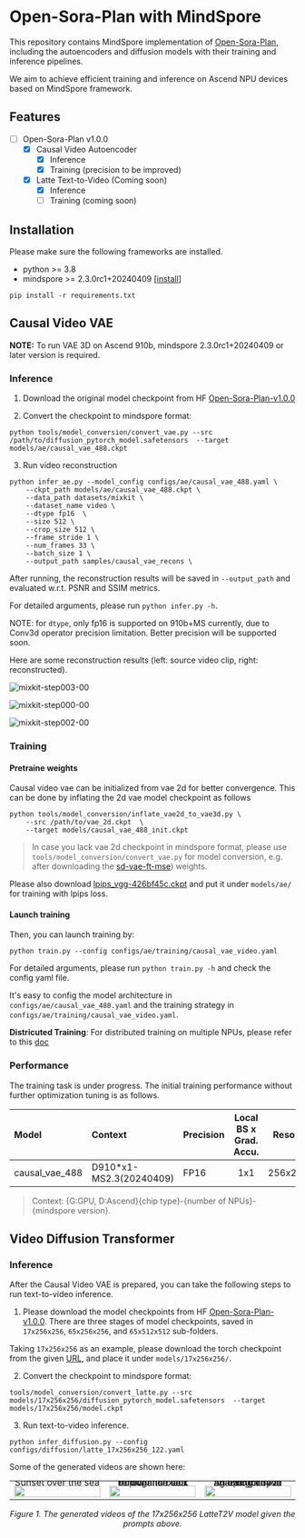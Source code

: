 # Open-Sora-Plan with MindSpore

This repository contains MindSpore implementation of [Open-Sora-Plan](https://github.com/PKU-YuanGroup/Open-Sora-Plan), including the autoencoders and diffusion models with their training and inference pipelines.

We aim to achieve efficient training and inference on Ascend NPU devices based on MindSpore framework.

## Features
- [ ] Open-Sora-Plan v1.0.0
    - [x] Causal Video Autoencoder
        - [x] Inference
        - [x] Training (precision to be improved)
    - [x] Latte Text-to-Video (Coming soon)
        - [x] Inference
        - [ ] Training (coming soon)

## Installation

Please make sure the following frameworks are installed.

- python >= 3.8
- mindspore >= 2.3.0rc1+20240409  [[install](https://www.mindspore.cn/install)]

```
pip install -r requirements.txt
```

## Causal Video VAE

**NOTE:** To run VAE 3D on Ascend 910b, mindspore 2.3.0rc1+20240409 or later version is required.

### Inference

1. Download the original model checkpoint from HF [Open-Sora-Plan-v1.0.0](https://huggingface.co/LanguageBind/Open-Sora-Plan-v1.0.0/tree/main/vae)


2. Convert the checkpoint to mindspore format:

```shell
python tools/model_conversion/convert_vae.py --src /path/to/diffusion_pytorch_model.safetensors  --target models/ae/causal_vae_488.ckpt
```

3. Run video reconstruction

```shell
python infer_ae.py --model_config configs/ae/causal_vae_488.yaml \
    --ckpt_path models/ae/causal_vae_488.ckpt \
    --data_path datasets/mixkit \
    --dataset_name video \
    --dtype fp16  \
    --size 512 \
    --crop_size 512 \
    --frame_stride 1 \
    --num_frames 33 \
    --batch_size 1 \
    --output_path samples/causal_vae_recons \
```

After running, the reconstruction results will be saved in `--output_path` and evaluated w.r.t. PSNR and SSIM metrics.

For detailed arguments, please run `python infer.py -h`.

NOTE: for `dtype`, only fp16 is supported on 910b+MS currently, due to Conv3d operator precision limitation. Better precision will be supported soon.

Here are some reconstruction results (left: source video clip, right: reconstructed).

![mixkit-step003-00](https://github.com/SamitHuang/mindone/assets/8156835/bb04783f-4cc1-4179-8882-940898803a6e)

![mixkit-step000-00](https://github.com/SamitHuang/mindone/assets/8156835/1582f678-55dd-4ba1-9692-4d8961a37658)

![mixkit-step002-00](https://github.com/SamitHuang/mindone/assets/8156835/f1a5e323-f3d9-4bc7-a5d2-7c6044ed52f7)



### Training

#### Pretraine weights

Causal video vae can be initialized from vae 2d for better convergence. This can be done by inflating the 2d vae model checkpoint as follows

```
python tools/model_conversion/inflate_vae2d_to_vae3d.py \
    --src /path/to/vae_2d.ckpt  \
    --target models/causal_vae_488_init.ckpt
```
> In case you lack vae 2d checkpoint in mindspore format, please use `tools/model_conversion/convert_vae.py` for model conversion, e.g. after downloading the [sd-vae-ft-mse](https://huggingface.co/stabilityai/sd-vae-ft-mse/tree/main)) weights.

Please also download [lpips_vgg-426bf45c.ckpt](https://download-mindspore.osinfra.cn/toolkits/mindone/autoencoders/lpips_vgg-426bf45c.ckpt) and put it under `models/ae/` for training with lpips loss.


#### Launch training
Then, you can launch training by:
```
python train.py --config configs/ae/training/causal_vae_video.yaml
```

For detailed arguments, please run `python train.py -h` and check the config yaml file.

It's easy to config the model architecture in `configs/ae/causal_vae_488.yaml` and the training strategy in `configs/ae/training/causal_vae_video.yaml`.


**Districuted Training**: For distributed training on multiple NPUs, please refer to this [doc](../stable_diffusion_v2/README.md#distributed-training)


### Performance

The training task is under progress. The initial training performance without further optimization tuning is as follows.

| Model          |   Context   |  Precision         | Local BS x Grad. Accu.  |   Resolution  |  Train T. (ms/step)  |
|:---------------|:---------------|:--------------|:-----------------------:|:----------:|:------------:|
| causal_vae_488 |    D910\*x1-MS2.3(20240409)       |      FP16   |      1x1    |    256x256x17  |    3280
> Context: {G:GPU, D:Ascend}{chip type}-{number of NPUs}-{mindspore version}.


## Video Diffusion Transformer

### Inference

After the Causal Video VAE is prepared, you can take the following steps to run text-to-video inference.

1. Please download the model checkpoints from HF [Open-Sora-Plan-v1.0.0](https://huggingface.co/LanguageBind/Open-Sora-Plan-v1.0.0/tree/main). There are three stages of model checkpoints, saved in `17x256x256`, `65x256x256`, and `65x512x512` sub-folders.

Taking `17x256x256` as an example, please download the torch checkpoint from the given [URL](https://huggingface.co/LanguageBind/Open-Sora-Plan-v1.0.0/tree/main/17x256x256), and place it under `models/17x256x256/`.

2. Convert the checkpoint to mindspore format:

```shell
tools/model_conversion/convert_latte.py --src models/17x256x256/diffusion_pytorch_model.safetensors  --target models/17x256x256/model.ckpt
```

3. Run text-to-video inference.

```shell
python infer_diffusion.py --config configs/diffusion/latte_17x256x256_122.yaml
```

Some of the generated videos are shown here:
<table class="center">
    <tr style="line-height: 0">
    <td width=33% style="border: none; text-align: center">Sunset over the sea</td>
    <td width=33% style="border: none; text-align: center">Yellow and black tropical fish dart through the sea</td>
    <td width=33% style="border: none; text-align: center">An epic tornado attacking above aglowing city at night</td>
    </tr>
    <tr>
    <td width=33% style="border: none"><img src="https://raw.githubusercontent.com/wtomin/mindone-assets/main/opensora_pku/fp32/0-Sunset%20over%20the%20sea..gif" style="width:100%"></td>
    <td width=33% style="border: none"><img src="https://raw.githubusercontent.com/wtomin/mindone-assets/main/opensora_pku/fp32/0-Yellow%20and%20black%20tropical%20fish%20dart%20through%20the%20sea..gif" style="width:100%"></td>
    <td width=33% style="border: none"><img src="https://raw.githubusercontent.com/wtomin/mindone-assets/main/opensora_pku/fp32/0-An%20epic%20tornado%20attacking%20above%20aglowing%20city%20at%20night..gif" style="width:100%"></td>
    </tr>
</table>
<p align="center">
  <em> Figure 1. The generated videos of the 17x256x256 LatteT2V model given the prompts above. </em>
</p>
